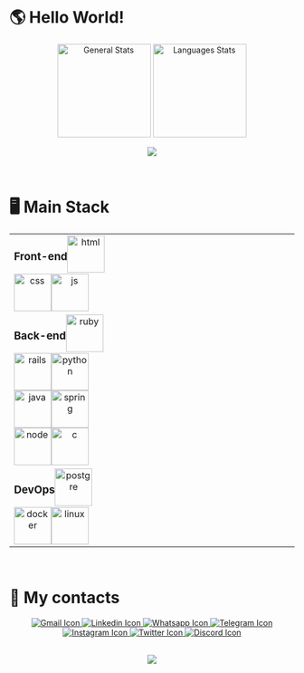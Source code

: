 <h1>🌎 Hello World!</h1>

<div id="stats" align="center">
  <img height=165em alt="General Stats" src="https://github-readme-stats.vercel.app/api?username=SandroSmarzaro&include_all_commits=true&count_private=true&show_icons=true&theme=radical"/>

<img height=165em alt="Languages Stats" src="https://github-readme-stats.vercel.app/api/top-langs/?username=SandroSmarzaro&langs_count=10&layout=compact&theme=radical"/>
    
  ![](https://github-readme-streak-stats.herokuapp.com/?user=sandrosmarzaro&theme=radical&hide_border=false)
</div>

<br/>
  
<h1>🖥️ Main Stack</h1>
  
  <table align="center" style="border-collapse: collapse;">
  <tbody>
    <tr>
      <td width="33.33%"  align="center" valign="top" style="display: flex; flex-wrap: wrap;">
        <h3>Front-end</h3>
        <img style="width: 66px; height: 66px;" alt="html" src="https://cdn.jsdelivr.net/gh/devicons/devicon/icons/html5/html5-original.svg" />
        <img style="width: 66px; height: 66px;" alt="css" src="https://cdn.jsdelivr.net/gh/devicons/devicon/icons/css3/css3-original.svg" />
        <img style="width: 66px; height: 66px;" alt="js" src="https://cdn.jsdelivr.net/gh/devicons/devicon/icons/javascript/javascript-original.svg" />
      </td>
      <td width="33.33%" align="center" valign="top" style="display: flex; flex-wrap: wrap;">
        <h3>Back-end</h3>
        <img style="width: 66px; height: 66px;" alt="ruby" src="https://cdn.jsdelivr.net/gh/devicons/devicon/icons/ruby/ruby-original.svg" />
        <img style="width: 66px; height: 66px;" alt="rails" src="https://cdn.jsdelivr.net/gh/devicons/devicon/icons/rails/rails-original-wordmark.svg" />
        <img style="width: 66px; height: 66px;" alt="python" src="https://cdn.jsdelivr.net/gh/devicons/devicon/icons/python/python-original.svg" />
        <img style="width: 66px; height: 66px;" alt="java" src="https://cdn.jsdelivr.net/gh/devicons/devicon/icons/java/java-original.svg" />
        <img style="width: 66px; height: 66px;" alt="spring" src="https://cdn.jsdelivr.net/gh/devicons/devicon/icons/spring/spring-original.svg" />
        <img style="width: 66px; height: 66px;" alt="node" src="https://cdn.jsdelivr.net/gh/devicons/devicon/icons/nodejs/nodejs-original.svg" />
        <img style="width: 66px; height: 66px;" alt="c"src="https://cdn.jsdelivr.net/gh/devicons/devicon/icons/c/c-original.svg" />
      </td>
      <td width="33.33%" align="center" valign="top" style="display: flex; flex-wrap: wrap;">
        <h3>DevOps</h3>
        <img style="width: 66px; height: 66px;" alt="postgre" src="https://cdn.jsdelivr.net/gh/devicons/devicon/icons/postgresql/postgresql-original.svg" />
        <img style="width: 66px; height: 66px;" alt="docker" src="https://cdn.jsdelivr.net/gh/devicons/devicon/icons/docker/docker-original.svg" />
        <img style="width: 66px; height: 66px;" alt="linux" src="https://cdn.jsdelivr.net/gh/devicons/devicon/icons/linux/linux-original.svg" />
      </td>        
    </tr>
  </tbody>
</table>

  
<br/>

<h1>📲 My contacts</h1>
<div id="contacts" align="center">
  <a href="mailto:sansmarzaro@gmail.com" target="_blank"/>
    <img alt="Gmail Icon" src="https://img.shields.io/badge/Gmail-D14836?style=for-the-badge&logo=gmail&logoColor=white"/>
  </a>  
  <a href="https://www.linkedin.com/in/sandrosmarzaro/" target="_blank"/>
    <img alt="Linkedin Icon" src="https://img.shields.io/badge/LinkedIn-0077B5?style=for-the-badge&logo=linkedin&logoColor=white"/>
  </a>
  <wbr>
  <a href="https://api.whatsapp.com/send?phone=5528999223882&text=Ol%C3%A1%20Sandro!%20Vim%20pelo%20seu%20perfil%20do%20GitHub" target="_blank"/>
    <img alt="Whatsapp Icon" src="https://img.shields.io/badge/WhatsApp-25D366?style=for-the-badge&logo=whatsapp&logoColor=white"/>
  </a>   
  <a href="https://t.me/SandroSmarzaro" target="_blank"/>
    <img alt="Telegram Icon" src="https://img.shields.io/badge/Telegram-2CA5E0?style=for-the-badge&logo=telegram&logoColor=white"/>
  </a> 
  <wbr>
  <a href="https://www.instagram.com/sandrosmarzaro/" target="_blank"/>
    <img alt="Instagram Icon" src="https://img.shields.io/badge/Instagram-E4405F?style=for-the-badge&logo=instagram&logoColor=white"/>
  </a> 
  <a href="https://twitter.com/sandrosmarzaro" target="_blank"/>
    <img alt="Twitter Icon" src="https://img.shields.io/badge/Twitter-1DA1F2?style=for-the-badge&logo=twitter&logoColor=white"/>
  </a>   
  <wbr>
  <a href="https://discord.com/app" target="_blank"/>
    <img alt="Discord Icon" src="https://dcbadge.vercel.app/api/shield/258576911762980864"/>
  </a>   
<div/>

<br>

<div id="trophies" align="center">
  
  ![](https://github-profile-trophy.vercel.app/?username=sandrosmarzaro&theme=radical&no-frame=false&no-bg=false&margin-w=4&column=-1)
</div>

